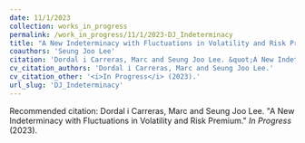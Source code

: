 ```yaml
---
date: 11/1/2023
collection: works_in_progress
permalink: /work_in_progress/11/1/2023-DJ_Indeterminacy
title: "A New Indeterminacy with Fluctuations in Volatility and Risk Premium"
coauthors: 'Seung Joo Lee'
citation: 'Dordal i Carreras, Marc and Seung Joo Lee. &quot;A New Indeterminacy with Fluctuations in Volatility and Risk Premium.&quot;  <i>In Progress</i> (2023).'
cv_citation_authors: 'Dordal i Carreras, Marc and Seung Joo Lee.'
cv_citation_other: '<i>In Progress</i> (2023).'
url_slug: 'DJ_Indeterminacy'
---
```



Recommended citation: Dordal i Carreras, Marc and Seung Joo Lee. "A New Indeterminacy with Fluctuations in Volatility and Risk Premium."  <i>In Progress</i> (2023).